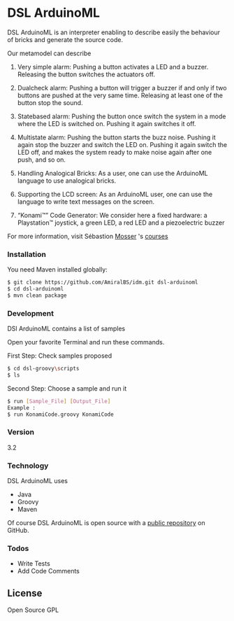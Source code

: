 # DSL ArduinoML

DSL ArduinoML is an interpreter enabling to describe easily the behaviour of bricks and generate the source code.

Our meta­model can describe

1. Very simple alarm​: Pushing a button activates a LED and a buzzer. Releasing the
button switches the actuators off.

2. Dual­check alarm​: Pushing a button will trigger a buzzer if and only if two buttons are
pushed at the very same time. Releasing at least one of the button stop the sound.

3. State­based alarm​: Pushing the button once switch the system in a mode where the
LED is switched on. Pushing it again switches it off.

4. Multi­state alarm​: Pushing the button starts the buzz noise. Pushing it again stop the
buzzer and switch the LED on. Pushing it again switch the LED off, and makes the
system ready to make noise again after one push, and so on.

5. Handling Analogical Bricks: As a user, one can use the ArduinoML language to use
analogical bricks.

6. Supporting the LCD screen: As an ArduinoML user, one can use the
language to write text messages on the screen.

7. “Konami™” Code Generator: We consider here a fixed hardware: a Playstation™ joystick, a green LED, a red LED and a piezoelectric buzzer

For more information, visit Sébastion [Mosser] 's [courses]

### Installation

You need Maven installed globally:

```sh
$ git clone https://github.com/AmiralBS/idm.git dsl-arduinoml
$ cd dsl-arduinoml
$ mvn clean package 
```

### Development

DSl ArduinoML contains a list of samples

Open your favorite Terminal and run these commands.

First Step: Check samples proposed 
```sh
$ cd dsl-groovy\scripts
$ ls
```

Second Step: Choose a sample and run it
```sh
$ run [Sample_File] [Output_File]
Example :
$ run KonamiCode.groovy KonamiCode
```

### Version
3.2

### Technology

DSL ArduinoML uses

* Java
* Groovy
* Maven

Of course DSL ArduinoML is open source with a [public repository][here] on GitHub.

### Todos

 - Write Tests
 - Add Code Comments


License
----

Open Source GPL

   [courses]: http://www.i3s.unice.fr/~mosser/teaching/15_16/dsl/start
   [Mosser]: http://www.i3s.unice.fr/~mosser/start
   [here]: https://github.com/AmiralBS/idm

